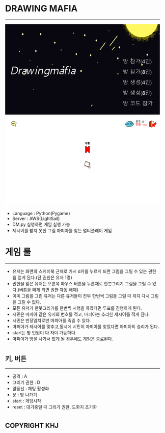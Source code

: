 # DRAWING MAFIA
-----------------
![main](main.png)
![game](game.png)
- Language : Python(Pygame)
- Server : AWS(LightSail)
- DM.py 실행하면 게임 실행 가능
- 제시어를 받지 못한 그림 마피아를 찾는 멀티플레이 게임  
#
#
#
# 게임 룰
-----------
- 유저는 화면의 스케치북 근처로 가서 d키를 누르게 되면 그림을 그릴 수 있는 권한을 얻게 된다.(단 권한은 유저 1명)
- 권한을 얻은 유저는 오른쪽 마우스 버튼을 누른채로 한붓그리기 그림을 그릴 수 있다.(버튼을 떼게 되면 권한 자동 해제)
- 이미 그림을 그린 유저는 다른 유저들이 전부 한번씩 그림을 그릴 때 까지 다시 그림을 그릴 수 없다.
- 모든 유저가 한붓그리기를 한번씩 시행을 하였다면 투표를 진행하게 된다.
- 시민은 마피아 같은 유저의 번호를 적고, 마피아는 추리한 제시어를 적게 된다.
- 시민은 만장일치로만 마피아를 죽일 수 있다.
- 마피아가 제시어를 맞추고,동시에 시민이 마피아를 찾았다면 마피아의 승리가 된다.
- start는 방 인원이 다 차야 가능하다.
- 마피아가 방을 나가서 없게 될 경우에도 게임은 종료된다.
#
#
#
## 키, 버튼
-----
- 공격 : A
- 그리기 권한 : D
- 말풍선 : 채팅 활성화
- 문 : 방 나가기
- start : 게임시작
- reset : 대기중일 때 그리기 권한, 도화지 초기화
#
#
#
## COPYRIGHT KHJ